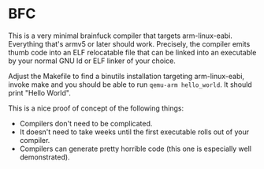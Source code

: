 # BFC

This is a very minimal brainfuck compiler that targets arm-linux-eabi.
Everything that's armv5 or later should work.
Precisely, the compiler emits thumb code into an ELF relocatable file
that can be linked into an executable by your normal GNU ld or ELF
linker of your choice.

Adjust the Makefile to find a binutils installation targeting
arm-linux-eabi, invoke make and you should be able to run
`qemu-arm hello_world`.
It should print "Hello World".

This is a nice proof of concept of the following things:
- Compilers don't need to be complicated.
- It doesn't need to take weeks until the first executable rolls out
  of your compiler.
- Compilers can generate pretty horrible code (this one is especially
  well demonstrated).
